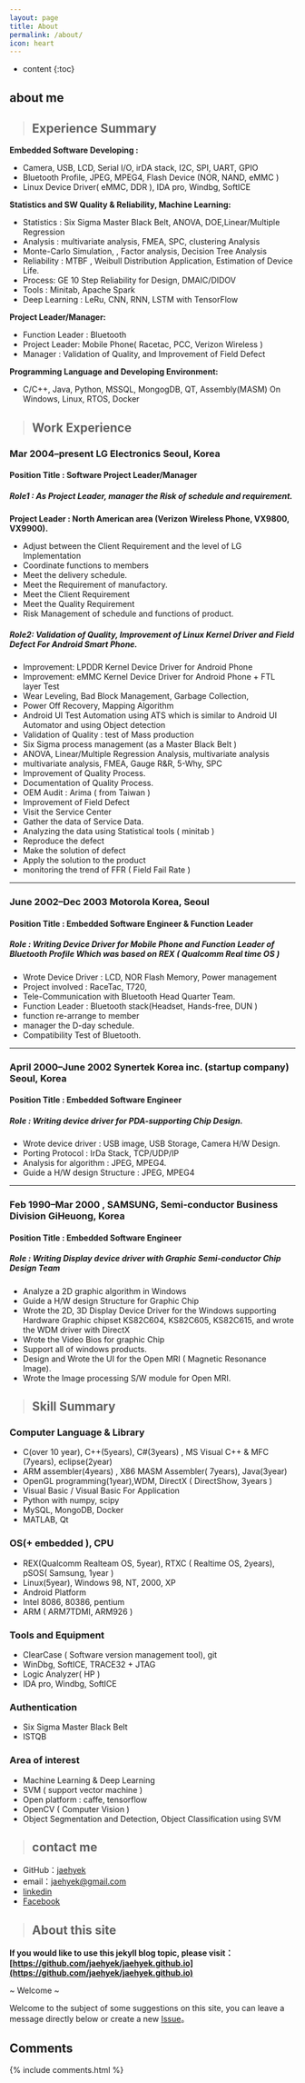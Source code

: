 ```yaml
---
layout: page
title: About
permalink: /about/
icon: heart
---
```


* content
{:toc}

## about me


>## Experience Summary

**Embedded Software Developing :** 

- Camera, USB, LCD, Serial I/O, irDA stack, I2C, SPI, UART, GPIO
- Bluetooth Profile, JPEG, MPEG4, Flash Device (NOR, NAND, eMMC )
- Linux Device Driver( eMMC, DDR ), IDA pro, Windbg, SoftICE
 
**Statistics and SW Quality & Reliability, Machine Learning:** 

- Statistics : Six Sigma Master Black Belt, ANOVA, DOE,Linear/Multiple Regression
- Analysis : multivariate analysis, FMEA, SPC, clustering Analysis
 - Monte-Carlo Simulation, , Factor analysis, Decision Tree Analysis
- Reliability : MTBF , Weibull Distribution Application, Estimation of Device Life.
- Process: GE 10 Step Reliability for Design, DMAIC/DIDOV
- Tools : Minitab, Apache Spark
- Deep Learning : LeRu, CNN, RNN, LSTM with TensorFlow
 
**Project Leader/Manager:**
 
- Function Leader : Bluetooth
- Project Leader: Mobile Phone( Racetac, PCC, Verizon Wireless )
- Manager : Validation of Quality, and Improvement of Field Defect

**Programming Language and Developing Environment:** 

- C/C++, Java, Python, MSSQL, MongogDB, QT, Assembly(MASM) On Windows, Linux, RTOS, Docker


>## Work Experience  

### Mar 2004–present	LG Electronics  Seoul, Korea  

#### Position Title : Software Project Leader/Manager  

##### Role1 :  As Project Leader, manager the Risk of schedule and requirement.  

**Project Leader : North American area (Verizon Wireless Phone, VX9800, VX9900).** 

- Adjust between the Client Requirement and the level of LG Implementation
- Coordinate functions to members
- Meet the delivery schedule. 
- Meet the Requirement of manufactory.
- Meet the Client Requirement 
- Meet the Quality Requirement
- Risk Management of schedule and functions of product.

##### Role2:  Validation of Quality, Improvement of Linux Kernel Driver and Field Defect For Android Smart Phone.
 
- Improvement: LPDDR Kernel Device Driver for Android Phone
- Improvement: eMMC Kernel Device Driver for Android Phone +  FTL layer Test
 - Wear Leveling, Bad Block Management, Garbage Collection,
 - Power Off Recovery, Mapping Algorithm
- Android UI Test Automation using ATS which is similar to Android UI Automator and using Object detection 
- Validation of Quality : test of Mass production
- Six Sigma process management (as a Master Black Belt )
 - ANOVA, Linear/Multiple Regression Analysis, multivariate analysis
 - multivariate analysis, FMEA, Gauge R&R, 5-Why, SPC 
- Improvement of Quality Process.
- Documentation of Quality Process.
- OEM Audit : Arima ( from Taiwan ) 
- Improvement of Field Defect
 - Visit the Service Center
 - Gather the data of Service Data.
 - Analyzing the data using Statistical tools ( minitab )
 - Reproduce the defect 
 - Make the solution of defect
 - Apply the solution to the product
 - monitoring the trend of FFR ( Field Fail Rate )

---

### June 2002–Dec 2003 	                                      Motorola Korea, Seoul

#### Position Title : Embedded Software Engineer & Function Leader

##### Role : Writing Device Driver for Mobile Phone and Function Leader of Bluetooth Profile  Which was based on REX ( Qualcomm Real time OS ) 

- Wrote Device Driver : LCD, NOR Flash Memory, Power management
- Project involved : RaceTac, T720, 
- Tele-Communication with Bluetooth Head Quarter Team.
- Function Leader : Bluetooth stack(Headset, Hands-free, DUN )
 - function re-arrange to member
 - manager the D-day schedule. 
 - Compatibility Test of Bluetooth. 

 
---

### April 2000–June 2002	 Synertek Korea inc. (startup company)            Seoul, Korea

#### Position Title : Embedded Software Engineer

##### Role : Writing device driver for PDA-supporting Chip Design.

- Wrote device driver : USB image, USB Storage, Camera H/W Design.
- Porting Protocol : IrDa Stack, TCP/UDP/IP
- Analysis for algorithm : JPEG, MPEG4.
- Guide a H/W design Structure :  JPEG, MPEG4

---

### Feb 1990–Mar 2000	, SAMSUNG,  Semi-conductor Business Division GiHeuong, Korea

#### Position Title : Embedded Software Engineer  

##### Role : Writing Display device driver with Graphic Semi-conductor Chip Design Team

- Analyze a 2D graphic algorithm in Windows 
- Guide a H/W design Structure for Graphic Chip
- Wrote the 2D, 3D Display Device Driver for the Windows supporting Hardware Graphic chipset KS82C604, KS82C605, KS82C615, and wrote the WDM driver with DirectX
- Wrote the Video Bios for graphic Chip
- Support all of windows products.
- Design and Wrote the UI for the Open MRI ( Magnetic Resonance Image).
- Wrote the Image processing S/W module for Open MRI.

>## Skill Summary

### Computer Language & Library
- C(over 10 year), C++(5years), C#(3years) , MS Visual C++  & MFC  (7years), eclipse(2year)
- ARM assembler(4years) , X86 MASM Assembler( 7years), Java(3year)
- OpenGL programming(1year),WDM, DirectX ( DirectShow, 3years )
- Visual Basic / Visual Basic For Application 
- Python with numpy, scipy
- MySQL, MongoDB, Docker
- MATLAB, Qt

### OS(+ embedded ), CPU
- REX(Qualcomm Realteam OS, 5year), RTXC ( Realtime OS, 2years), pSOS( Samsung, 1year )
- Linux(5year), Windows 98, NT, 2000, XP
- Android Platform
- Intel 8086, 80386, pentium
- ARM ( ARM7TDMI, ARM926 ) 

### Tools and Equipment
- ClearCase ( Software version management tool), git
- WinDbg, SoftICE, TRACE32 + JTAG
- Logic Analyzer( HP ) 
- IDA pro, Windbg, SoftICE

### Authentication
- Six Sigma Master Black Belt
- ISTQB 

### Area of interest
- Machine Learning & Deep Learning
- SVM ( support vector machine )
- Open platform : caffe, tensorflow
- OpenCV ( Computer Vision )
 - Object Segmentation and Detection, Object Classification using SVM


>## contact me

* GitHub：[jaehyek](https://github.com/jaehyek)
* email：jaehyek@gmail.com
* [linkedin](https://www.linkedin.com/in/jaehyek-choi-7350a35b/)
* [Facebook](https://www.facebook.com/jaehyek.choi.1)


>## About this site

**If you would like to use this jekyll blog topic, please visit：[https://github.com/jaehyek/jaehyek.github.io](https://github.com/jaehyek/jaehyek.github.io)**

~ Welcome ~

Welcome to the subject of some suggestions on this site, you can leave a message directly below or create a new [Issue](https://github.com/Gaohaoyang/gaohaoyang.github.io/issues)。

## Comments

{% include comments.html %}
